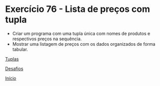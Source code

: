 # Exercício 76 - Lista de preços com tupla

- Criar um programa com uma tupla única com nomes de produtos e respectivos preços na sequência.
- Mostrar uma listagem de preços com os dados organizados de forma tabular.

[Tuplas](https://github.com/NandesLima/python-codigos/tree/master/desafios/07.%20Tuplas/ex76)

[Desafios](https://github.com/NandesLima/python-codigos/tree/master/desafios)

[Início](https://github.com/NandesLima/python-codigos)